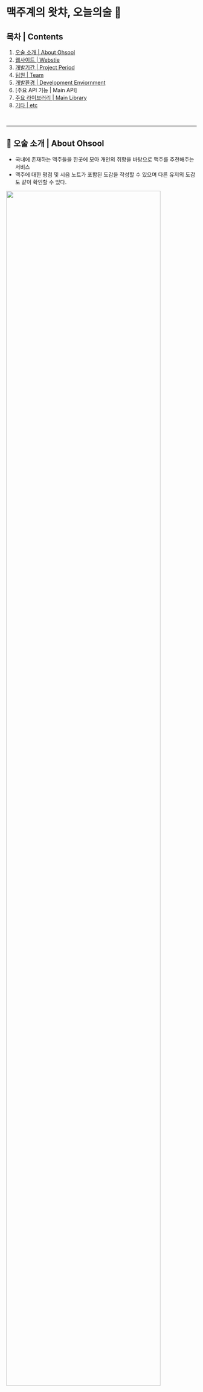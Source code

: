 # 맥주계의 왓챠, 오늘의술 🍻

## 목차 | Contents
1. [오술 소개 | About Ohsool](#🍺-오술-소개-|-About-Ohsool)
2. [웹사이트 | Webstie](#🌎-웹사이트-|-Webstie)
3. [개발기간 | Project Period](#⌚-개발기간-|-Project-Period)
4. [팀원 | Team](#🤸🏻‍♀️-팀원-|-Team)
5. [개발환경 | Development Enviornment](#⛏-개발환경-|-Development-Enviornment)
6. [주요 API 기능 | Main API]
7. [주요 라이브러리 | Main Library](#🎨-주요-라이브러리-|-Main-Library)
8. [기타 | etc](#🧾-기타-|-etc)
<br>

<hr>

## 🍺 오술 소개 | About Ohsool

* 국내에 존재하는 맥주들을 한곳에 모아 개인의 취향을 바탕으로 맥주를 추천해주는 서비스
* 맥주에 대한 평점 및 시음 노트가 포함된 도감을 작성할 수 있으며 다른 유저의 도감도 같이 확인할 수 있다.

<img src="https://user-images.githubusercontent.com/52440784/131280246-9b2e7aa9-e25c-4d42-9b94-b34fee3838d7.jpg" width=90% />
<img src="https://user-images.githubusercontent.com/52440784/131280256-2fce6eba-fe50-4b96-b418-c7647225dfe9.jpg" width=60% />

<br>

## 🌎 웹사이트 | Webstie
https://ohsool.com/

<br>

## ⌚ 개발기간 | Project Period
2021년 07월 23일 ~ 2021년 08월 31일

<br>

## 🤸🏻‍♀️ 팀원 | Team
* **Backend (Node.js)** 
<br> 이정원, 문진영, 윤송
* **Frontend (React)** (https://github.com/ohsool/front-end)
<br> 원동환, 장정윤
* **Design (UI/UX)**
<br> 문지혜, 이근호 [(Figma WireFrame)](https://www.figma.com/file/c2M6Yjvm5IjSAnsrQ41XLv/%ED%95%AD%ED%95%B499_WireFrame?node-id=0%3A1)


< 팀원소개 노션페이지 링크 놓기 >

<br>

## ⛏ 개발환경 | Development Enviornment

| 이름 | 구분 | 
|:----------:|:----------:|
| **Server** | AWS EC2 (Amazon Linux 2 AMI (HVM), 64bit) |
| **Framework** | Express(Node.js) |
|**개발언어** | Typescript, Javascript  | 
| **Database** | Atlas (MongoDB) |
|**CI/CD** | AWS CodePipeline, CodeDeploy  |  
|**Load Balancer** | AWS ALB, Auto Scaling Group | 
|**TDD** | Jest  | 
|**Storage** | AWS S3  |
|**Tools** | VSCode, Git, Github, Slack, Notion  |



* [**ERD (Entity Relationship Diagram)**](https://github.com/ohsool/backend.wiki.git)
* [**Web Architecture**](https://github.com/ohsool/backend.wiki.git)
* [**Backend Deploymenmt Enviornment**](https://github.com/ohsool/backend.wiki.git)

<br>

## ⚔ 주요 API 기능 (위키로 정리하기) | Main API
1. 테스트 기반으로 사용자의 맥주 취향 보여주기
2. 각자 다른 맥주 취향을 가진 사용자들이 남긴 평점을 맥주 종류 별로 평균을 내어 타 사용자의 취향에 맞는 맥주 추천하기 
3. 맥주 판매처 제보하기
4. 맥주 및 해시태그 검색하기
5. 비밀번호 변경?

<br>

## 🎨 주요 라이브러리 | Main Library
<details>
<summary> jsonwebtoken </summary>
<br>
</details>

<details>
<summary> passport </summary>
<br>
</details>

<details>
<summary> nodemailer </summary>

> npm i --save-dev @types/nodemailer<br>
npm i nodemailer
<br>
</details>

<details>
<summary> mongoose </summary>
<br>
</details>

<details>
<summary> dotenv </summary>
<br>
</details> 
<details>
<summary> moment </summary>
 
  ```
  npm install moment --save  
  ```
 
</details>

<details>
<summary> swagger </summary>

* npm 설치 
 
  ```
  npm install swagger-ui-express -D<br>
  npm install swagger-autogen -D<br>
  npm install @types/swagger-ui-express -D
  ```


<br>

* app.ts 기본 설정 
    ```
    // importing swagger 
    import swaggerUi from 'swagger-ui-express';
    const swaggerFile =  require('../swagger/swagger-output.json')
    app.use('/swagger', swaggerUi.serve, swaggerUi.setup(swaggerFile))
    ```
<br>

* 폴더 구조 
    ```
    ├── swagger
    │   ├── swagger-output.json
    │   └── swagger.js
    ```
<br>

* 참고 <br>
    https://charming-kyu.tistory.com/11

</details>

<br>

## 🧾 기타 | etc

<details>
<summary>Git Commit Message Rule</summary>

Format: [ 수정자 ] < type > commit message
 
feat : 새로운 기능에 대한 커밋
fix : 버그 수정에 대한 커밋
build : 빌드 관련 파일 수정에 대한 커밋
chore : 그 외 자잘한 수정에 대한 커밋
ci : CI관련 설정 수정에 대한 커밋
cd : CD관련 설정 수정에 대한 커밋
docs : 문서 수정에 대한 커밋
style : 코드 스타일 혹은 포맷 등에 관한 커밋
refactor :  코드 리팩토링에 대한 커밋
test : 테스트 코드 수정에 대한 커밋

</details>
 
